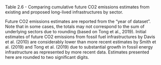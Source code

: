 Table 2.6 - Comparing cumulative future CO2 emissions estimates from existing and proposed long-lived infrastructures by sector.


Future CO2 emissions estimates are reported from the “year of dataset”. Note that in some cases, the totals may not correspond to the sum of underlying sectors
due to rounding (based on Tong et al., 2019). Initial estimates of future CO2 emissions from fossil fuel infrastructures by Davis et al. (2010) are considerably lower
than more recent estimates by Smith et al. (2019) and Tong et al. (2019) due to substantial growth in fossil energy infrastructure as represented by more recent
data. Estimates presented here are rounded to two significant digits.